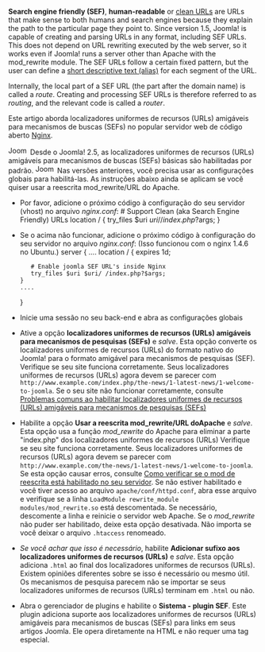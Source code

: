 <!-- Filename: Enabling_Search_Engine_Friendly_(SEF)_URLs_on_Nginx / Display title: Habilitando localizadores uniformes de recursos (URLs) amigáveis para mecanismos de buscas (SEFs) no Nginx -->

**Search engine friendly (SEF)**, **human-readable** or
<a href="https://en.wikipedia.org/wiki/Clean_URL" class="extiw"
title="wikipedia:Clean URL">clean URLs</a> are URLs that make sense to
both humans and search engines because they explain the path to the
particular page they point to. Since version 1.5, Joomla! is capable of
creating and parsing URLs in any format, including SEF URLs. This does
not depend on URL rewriting executed by the web server, so it works even
if Joomla! runs a server other than Apache with the mod_rewrite module.
The SEF URLs follow a certain fixed pattern, but the user can define a
[short descriptive text (alias)](https://docs.joomla.org/Alias "Alias")
for each segment of the URL.

Internally, the local part of a SEF URL (the part after the domain name)
is called a *route*. Creating and processing SEF URLs is therefore
referred to as *routing*, and the relevant code is called a *router*.

Este artigo aborda localizadores uniformes de recursos (URLs) amigáveis
para mecanismos de buscas (SEFs) no popular servidor web de código
aberto <a href="http://nginx.net" class="external text" target="_blank"
rel="nofollow noreferrer noopener">Nginx</a>.

<img src="https://docs.joomla.org/images/5/53/Compat_icon_2_5.png"
decoding="async" data-file-width="40" data-file-height="17" width="40"
height="17" alt="Joomla 2.5" /> Desde o Joomla! 2.5, as localizadores
uniformes de recursos (URLs) amigáveis para mecanismos de buscas (SEFs)
básicas são habilitadas por padrão.
<img src="https://docs.joomla.org/images/c/c8/Compat_icon_1_5.png"
decoding="async" data-file-width="40" data-file-height="17" width="40"
height="17" alt="Joomla 1.5" /> Nas versões anteriores, você precisa
usar as configurações globais para habilitá-las. As instruções abaixo
ainda se aplicam se você quiser usar a reescrita mod_rewrite/URL do
Apache.

- Por favor, adicione o próximo código à configuração do seu servidor
  (vhost) no arquivo *nginx.conf*:
       # Support Clean (aka Search Engine Friendly) URLs
       location / {
          try_files $uri $uri/ /index.php?$args;
       }

- Se o acima não funcionar, adicione o próximo código à configuração do
  seu servidor no arquivo *nginx.conf*: (Isso funcionou com o nginx
  1.4.6 no Ubuntu.)
    server {
      ....
      location / {
         expires 1d;

         # Enable joomla SEF URL's inside Nginx
         try_files $uri $uri/ /index.php?$args;
      }
      ....
    }

- Inicie uma sessão no seu back-end e abra as configurações globais
- Ative a opção **localizadores uniformes de recursos (URLs) amigáveis
  para mecanismos de pesquisas (SEFs)** e *salve*. Esta opção converte
  os localizadores uniformes de recursos (URLs) do formato nativo do
  Joomla! para o formato amigável para mecanismos de pesquisas (SEF).
  Verifique se seu site funciona corretamente. Seus localizadores
  uniformes de recursos (URLs) agora devem se parecer com
  `http://www.example.com/index.php/the-­news/1-­latest­-news/1­-welcome­-to­-joomla`.
  Se o seu site não funcionar corretamente, consulte [Problemas comuns
  ao habilitar localizadores uniformes de recursos (URLs) amigáveis para
  mecanismos de pesquisas
  (SEFs)](https://docs.joomla.org/Common_problems_when_enabling_Search_Engine_Friendly_(SEF)_URLs/pt-br "Common problems when enabling Search Engine Friendly (SEF) URLs/pt-br")
- Habilite a opção **Usar a reescrita mod_rewrite/URL doApache** e
  *salve*. Esta opção usa a função *mod_rewrite* do Apache para eliminar
  a parte "index.php" dos localizadores uniformes de recursos (URLs)
  Verifique se seu site funciona corretamente. Seus localizadores
  uniformes de recursos (URLs) agora devem se parecer com
  `http://www.example.com/the-­news/1­-latest-­news/1-­welcome-­to­-joomla`.
  Se esta opção causar erros, consulte [Como verificar se o mod de
  reescrita está habilitado no seu
  servidor](https://docs.joomla.org/How_to_check_if_mod_rewrite_is_enabled_on_your_server/pt-br "How to check if mod rewrite is enabled on your server/pt-br").
  Se não estiver habilitado e você tiver acesso ao arquivo
  `apache/conf/httpd.conf`, abra esse arquivo e verifique se a linha
  `LoadModule rewrite_module modules/mod_rewrite.so` está descomentada.
  Se necessário, descomente a linha e reinicie o servidor web Apache.
  Se o *mod_rewrite* não puder ser habilitado, deixe esta opção
  desativada. Não importa se você deixar o arquivo `.htaccess`
  renomeado.
- *Se você achar que isso é necessário*, habilite **Adicionar sufixo aos
  localizadores uniformes de recursos (URLs)** e *salve*. Esta opção
  adiciona `.html` ao final dos localizadores uniformes de recursos
  (URLs). Existem opiniões diferentes sobre se isso é necessário ou
  mesmo útil. Os mecanismos de pesquisa parecem não se importar se seus
  localizadores uniformes de recursos (URLs) terminam em `.html` ou não.
- Abra o gerenciador de plugins e habilite o **Sistema - plugin SEF**.
  Este plugin adiciona suporte aos localizadores uniformes de recursos
  (URLs) amigáveis para mecanismos de buscas (SEFs) para links em seus
  artigos Joomla. Ele opera diretamente na HTML e não requer uma tag
  especial.
